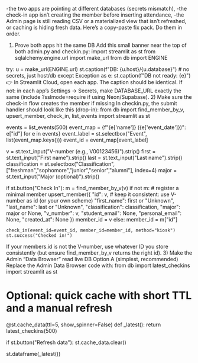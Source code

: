 -the two apps are pointing at different databases (secrets mismatch),
-the check-in app isn’t creating the member before inserting attendance,
-the Admin page is still reading CSV or a materialized view that isn’t refreshed, or
caching is hiding fresh data.
Here’s a copy-paste fix pack. Do them in order.
1) Prove both apps hit the same DB
Add this small banner near the top of both admin.py and checkin.py:
import streamlit as st
from sqlalchemy.engine.url import make_url
from db import ENGINE

try:
    u = make_url(ENGINE.url)
    st.caption(f"DB: {u.host}/{u.database}")   # no secrets, just host/db
except Exception as e:
    st.caption(f"DB not ready: {e}")
👉 In Streamlit Cloud, open each app. The caption should be identical.
If not: in each app’s Settings → Secrets, make DATABASE_URL exactly the same (include ?sslmode=require if using Neon/Supabase).
2) Make sure the check-in flow creates the member if missing
In checkin.py, the submit handler should look like this (drop-in):
from db import find_member_by_v, upsert_member, check_in, list_events
import streamlit as st

events = list_events(500)
event_map = {f"{e['name']} ({e['event_date']})": e["id"] for e in events}
event_label = st.selectbox("Event", list(event_map.keys()))
event_id = event_map[event_label]

v = st.text_input("V-number (e.g., V00123456)").strip()
first = st.text_input("First name").strip()
last = st.text_input("Last name").strip()
classification = st.selectbox("Classification", ["freshman","sophomore","junior","senior","alumni"], index=4)
major = st.text_input("Major (optional)").strip()

if st.button("Check In"):
    m = find_member_by_v(v)
    if not m:
        # register a minimal member
        upsert_member({
            "id": v,  # keep it consistent: use V-number as id (or your own scheme)
            "first_name": first or "Unknown",
            "last_name":  last or "Unknown",
            "classification": classification,
            "major": major or None,
            "v_number": v,
            "student_email": None,
            "personal_email": None,
            "created_at": None
        })
        member_id = v
    else:
        member_id = m["id"]

    check_in(event_id=event_id, member_id=member_id, method="kiosk")
    st.success("Checked in!")
If your members.id is not the V-number, use whatever ID you store consistently (but ensure find_member_by_v returns the right id).
3) Make the Admin “Data Browser” read live DB
Option A (simplest, recommended)
Replace the Admin Data Browser code with:
from db import latest_checkins
import streamlit as st

# Optional: quick cache with short TTL and a manual refresh
@st.cache_data(ttl=5, show_spinner=False)
def _latest():
    return latest_checkins(500)

if st.button("Refresh data"):
    st.cache_data.clear()

st.dataframe(_latest())